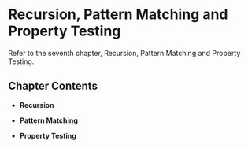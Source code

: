 # Recursion, Pattern Matching and Property Testing

Refer to the seventh chapter, Recursion, Pattern Matching and Property Testing.

## Chapter Contents

- **Recursion**

- **Pattern Matching**

- **Property Testing**
